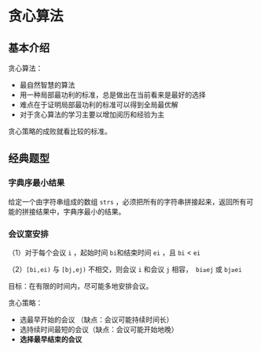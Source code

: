 # 贪心算法

## 基本介绍

贪心算法：

- 最自然智慧的算法
- 用一种局部最功利的标准，总是做出在当前看来是最好的选择
- 难点在于证明局部最功利的标准可以得到全局最优解
- 对于贪心算法的学习主要以增加阅历和经验为主

贪心策略的成败就看比较的标准。

## 经典题型

### 字典序最小结果

给定一个由字符串组成的数组 `strs` ，必须把所有的字符串拼接起来，返回所有可能的拼接结果中，字典序最小的结果。

### 会议室安排

（1）对于每个会议 `i` ，起始时间 `bi`和结束时间 `ei` ，且 `bi` < `ei`

（2）`[bi,ei)` 与 `[bj,ej)` 不相交，则会议 `i` 和会议 `j` 相容，` bi≥ej` 或 `bj≥ei`

目标：在有限的时间内，尽可能多地安排会议。

贪心策略：

- 选最早开始的会议 （缺点：会议可能持续时间长）
- 选持续时间最短的会议（缺点：会议可能开始地晚）
- **选择最早结束的会议**





























